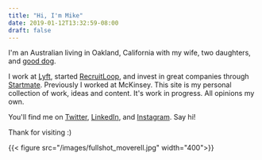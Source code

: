 ```yaml
---
title: "Hi, I'm Mike"
date: 2019-01-12T13:32:59-08:00
draft: false
---
```

I'm an Australian living in Oakland, California with my wife, two daughters, and <a href="https://www.instagram.com/p/Bs1lxcUn9jTGzlR-lZ0sSU3KbXZLjUYTb3i7nw0/" target="_blank">good dog</a>.

I work at [Lyft](http://lyft.com), started [RecruitLoop](http://recruitloop.com), and invest in great companies through [Startmate](http://startmate.com.au). Previously I worked at McKinsey. This site is my personal collection of work, ideas and content. It's work in progress. All opinions my own.

You'll find me on [Twitter](http://twitter.com/mboverell), [LinkedIn](http://linkedin.com/in/michaeloverell), and [Instagram](http://instagram.com/mboverell). Say hi!

Thank for visiting :)

{{< figure src="/images/fullshot_moverell.jpg" width="400">}}

